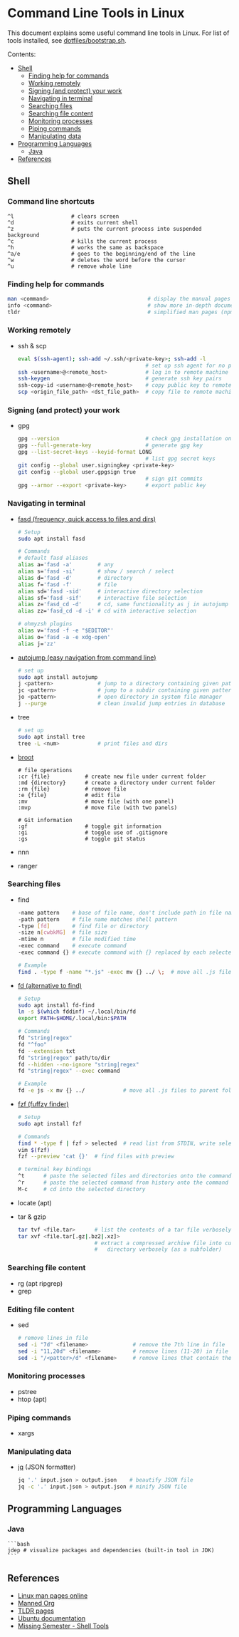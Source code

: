 # Command Line Tools in Linux

This document explains some useful command line tools in Linux. For list
of tools installed, see [dotfiles/bootstrap.sh](https://github.com/alexhyang/dotfiles/blob/main/bootstrap.sh).

Contents:

* [Shell](#shell)
  * [Finding help for commands](#finding-help-for-commands)
  * [Working remotely](#working-remotely)
  * [Signing (and protect) your work](#signing-(and-protect)-your-work)
  * [Navigating in terminal](#navigating-in-terminal)
  * [Searching files](#searching-files)
  * [Searching file content](#searching-file-content)
  * [Monitoring processes](#monitoring-processes)
  * [Piping commands](#piping-commands)
  * [Manipulating data](#manipulating-data)
* [Programming Languages](#programming-languages)
  * [Java](#java)
* [References](#references)

## Shell

### Command line shortcuts
```
^l                  # clears screen
^d                  # exits current shell
^z                  # puts the current process into suspended background
^c                  # kills the current process
^h                  # works the same as backspace
^a/e                # goes to the beginning/end of the line
^w                  # deletes the word before the cursor
^u                  # remove whole line
```

### Finding help for commands

```bash
man <command>                               # display the manual pages
info <command>                              # show more in-depth documentation
tldr                                        # simplified man pages (npm install -g tldr)
```

### Working remotely

*   ssh & scp
    ```bash
    eval $(ssh-agent); ssh-add ~/.ssh/<private-key>; ssh-add -l
                                            # set up ssh agent for no passphrase
    ssh <username>@<remote_host>            # log in to remote machine
    ssh-keygen                              # generate ssh key pairs
    ssh-copy-id <username>@<remote_host>    # copy public key to remote machine
    scp <origin_file_path> <dst_file_path>  # copy file to remote machine
    ```

### Signing (and protect) your work

*   gpg
    ```bash
    gpg --version                           # check gpg installation on machine
    gpg --full-generate-key                 # generate gpg key
    gpg --list-secret-keys --keyid-format LONG
                                            # list gpg secret keys
    git config --global user.signingkey <private-key>
    git config --global user.gpgsign true
                                            # sign git commits
    gpg --armor --export <private-key>      # export public key
    ```

### Navigating in terminal

*   [fasd (frequency, quick access to files and dirs)](https://github.com/clvv/fasd)
    ```bash
    # Setup
    sudo apt install fasd

    # Commands
    # default fasd aliases
    alias a='fasd -a'        # any
    alias s='fasd -si'       # show / search / select
    alias d='fasd -d'        # directory
    alias f='fasd -f'        # file
    alias sd='fasd -sid'     # interactive directory selection
    alias sf='fasd -sif'     # interactive file selection
    alias z='fasd_cd -d'     # cd, same functionality as j in autojump
    alias zz='fasd_cd -d -i' # cd with interactive selection

    # ohmyzsh plugins
    alias v='fasd -f -e "$EDITOR"'
    alias o='fasd -a -e xdg-open'
    alias j='zz'
    ```

*   [autojump (easy navigation from command line)](https://github.com/wting/autojump)
    ```bash
    # set up
    sudo apt install autojump
    j <pattern>              # jump to a directory containing given pattern
    jc <pattern>             # jump to a subdir containing given pattern
    jo <pattern>             # open directory in system file manager
    j --purge                # clean invalid jump entries in database
    ```

*   tree
    ```bash
    # set up
    sudo apt install tree
    tree -L <num>            # print files and dirs
    ```

*   [broot](https://dystroy.org/broot/file-operations/)
    ```plaintext
    # file operations
    :cr {file}           # create new file under current folder
    :md {directory}      # create a directory under current folder
    :rm {file}           # remove file
    :e {file}            # edit file
    :mv                  # move file (with one panel)
    :mvp                 # move file (with two panels)

    # Git information
    :gf                  # toggle git information
    :gi                  # toggle use of .gitignore
    :gs                  # toggle git status
    ```

*   nnn
*   ranger

### Searching files

*   find
    ```bash
    -name pattern    # base of file name, don't include path in file name pattern
    -path pattern    # file name matches shell pattern
    -type [fd]       # find file or directory
    -size n[cwbkMG]  # file size
    -mtime n         # file modified time
    -exec command    # execute command
    -exec command {} # execute command with {} replaced by each selected file name

    # Example
    find . -type f -name "*.js" -exec mv {} ../ \;  # move all .js files to parent folder
    ```

*   [fd (alternative to find)](https://github.com/sharkdp/fd)
    ```bash
    # Setup
    sudo apt install fd-find
    ln -s $(which fddinf) ~/.local/bin/fd
    export PATH=$HOME/.local/bin:$PATH

    # Commands
    fd "string|regex"
    fd "^foo"
    fd --extension txt
    fd "string|regex" path/to/dir
    fd --hidden --no-ignore "string|regex"
    fd "string|regex" --exec command

    # Example
    fd -e js -x mv {} ../            # move all .js files to parent folder
    ```

*   [fzf (fuffzy finder)](https://github.com/junegunn/fzf)
    ```bash
    # Setup
    sudo apt install fzf

    # Commands
    find * -type f | fzf > selected  # read list from STDIN, write selected to STDOUT
    vim $(fzf)
    fzf --preview 'cat {}'  # find files with preview

    # terminal key bindings
    ^t      # paste the selected files and directories onto the command line
    ^r      # paste the selected command from history onto the command line
    M-c     # cd into the selected directory

    ```

*   locate (apt)
*   tar & gzip
    ```bash
    tar tvf <file.tar>      # list the contents of a tar file verbosely
    tar xvf <file.tar[.gz|.bz2|.xz]>
                            # extract a compressed archive file into current
                            #   directory verbosely (as a subfolder)
    ```

### Searching file content

*   rg (apt ripgrep)
*   grep

### Editing file content

*   sed
    ```bash
    # remove lines in file
    sed -i "7d" <filename>              # remove the 7th line in file
    sed -i "11,20d" <filename>          # remove lines (11-20) in file
    sed -i "/<patter>/d" <filename>     # remove lines that contain the patter
    ```

### Monitoring processes

*   pstree
*   htop (apt)

### Piping commands
*   xargs

### Manipulating data
*   [jq](https://jqlang.github.io/jq/tutorial/) (JSON formatter)
    ```bash
    jq '.' input.json > output.json    # beautify JSON file
    jq -c '.' input.json > output.json # minify JSON file

    ```

## Programming Languages

### Java
    ```bash
    jdep # visualize packages and dependencies (built-in tool in JDK)
    ```

## References
*   [Linux man pages online](https://man7.org/linux/man-pages/)
*   [Manned Org](https://manned.org/)
*   [TLDR pages](https://tldr.sh/)
*   [Ubuntu documentation](https://help.ubuntu.com/community/CommunityHelpWiki)
*   [Missing Semester - Shell Tools](https://missing.csail.mit.edu/2020/shell-tools/)
